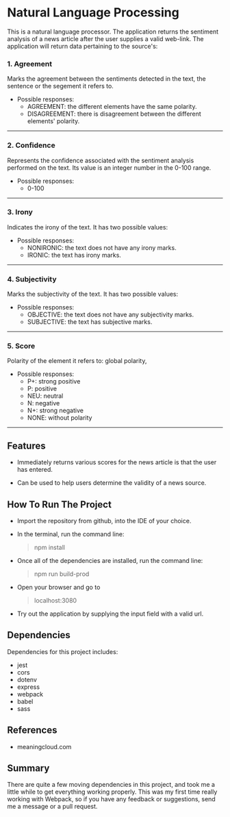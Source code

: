 # Natural Language Processing

This is a natural language processor. The application returns the sentiment analysis of a news article after the user supplies a valid web-link.  The application will return data pertaining to the source's: 

### 1. **Agreement**
   
Marks the agreement between the sentiments detected in the text, the sentence or the segement it refers to.

- Possible responses:
    - AGREEMENT: the different elements have the same polarity.
    - DISAGREEMENT: there is disagreement between the different elements' polarity.
***

### 2. **Confidence**

Represents the confidence associated with the sentiment analysis performed on the text. Its value is an integer number in the 0-100 range.

- Possible responses:
    - 0-100
***

### 3. **Irony**
   
Indicates the irony of the text. It has two possible values:

- Possible responses:
    - NONIRONIC: the text does not have any irony marks.
    - IRONIC: the text has irony marks.
***

### 4. **Subjectivity**

Marks the subjectivity of the text. It has two possible values:

- Possible responses:
    - OBJECTIVE: the text does not have any subjectivity marks.
    - SUBJECTIVE: the text has subjective marks.
***

### 5. **Score**

Polarity of the element it refers to: global polarity,

- Possible responses:
    - P+: strong positive
    - P: positive
    - NEU: neutral
    - N: negative
    - N+: strong negative
    - NONE: without polarity
***

## Features

- Immediately returns various scores for the news article is that the user has entered.

- Can be used to help users determine the validity of a news source.

## How To Run The Project

- Import the repository from github, into the IDE of your choice.

- In the terminal, run the command line:
    >npm install

- Once all of the dependencies are installed, run the command line:
    >npm run build-prod

- Open your browser and go to 
    >localhost:3080

- Try out the application by supplying the input field with a valid url.

## Dependencies

Dependencies for this project includes:

- jest
- cors
- dotenv
- express
- webpack
- babel
- sass

## References

- meaningcloud.com

## Summary

There are quite a few moving dependencies in this project, and took me a little while to get everything working properly.  This was my first time really working with Webpack, so if you have any feedback or suggestions, send me a message or a pull request.  